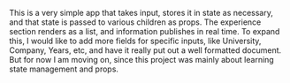 This is a very simple app that takes input, stores it in state as necessary, and that state is passed to various children as props.
The experience section renders as a list, and information publishes in real time. To expand this, I would like to add more fields
for specific inputs, like University, Company, Years, etc, and have it really put out a well formatted document. But for now
I am moving on, since this project was mainly about learning state management and props.
